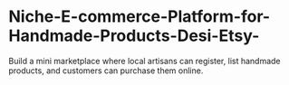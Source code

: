 # Niche-E-commerce-Platform-for-Handmade-Products-Desi-Etsy-
Build a mini marketplace where local artisans can register, list handmade products, and customers can purchase them online.

